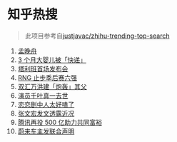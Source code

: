 # 知乎热搜

> 此项目参考自[justjavac/zhihu-trending-top-search](https://github.com/justjavac/zhihu-trending-top-search/blob/main/utils.ts)

<!-- BEGIN -->
  <!-- 最后更新时间:Fri Aug 20 2021 01:49:39 GMT+0000 (Coordinated Universal Time) -->
  1. [孟晚舟](https://www.zhihu.com/search?q=孟晚舟)
1. [3 个月大婴儿被「快递」](https://www.zhihu.com/search?q=婴儿被快递)
1. [塔利班首场发布会](https://www.zhihu.com/search?q=塔利班)
1. [RNG 止步季后赛六强](https://www.zhihu.com/search?q=RNG)
1. [双汇万洪建「炮轰」其父](https://www.zhihu.com/search?q=双汇)
1. [演员千叶真一去世](https://www.zhihu.com/search?q=千叶真一)
1. [恋恋剧中人太好嗑了](https://www.zhihu.com/search?q=恋恋剧中人)
1. [张文宏发文透露近况](https://www.zhihu.com/search?q=张文宏)
1. [腾讯再投 500 亿助力共同富裕](https://www.zhihu.com/search?q=腾讯500亿)
1. [蔚来车主发联合声明](https://www.zhihu.com/search?q=蔚来)
  <!-- END -->